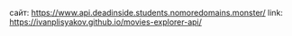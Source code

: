 сайт: https://www.api.deadinside.students.nomoredomains.monster/
link: https://ivanplisyakov.github.io/movies-explorer-api/
